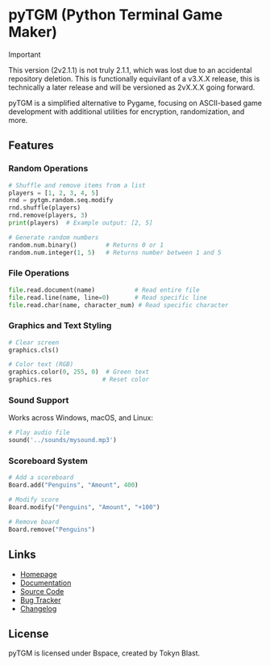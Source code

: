 # pyTGM (Python Terminal Game Maker)

>[!IMPORTANT]
> This version (2v2.1.1) is not truly 2.1.1, which was lost due to an accidental repository deletion. This is functionally equivilant of a v3.X.X release, this is technically a later release and will be versioned as 2vX.X.X going forward.

pyTGM is a simplified alternative to Pygame, focusing on ASCII-based game development with additional utilities for encryption, randomization, and more.

## Features

### Random Operations
```python
# Shuffle and remove items from a list
players = [1, 2, 3, 4, 5]
rnd = pytgm.random.seq.modify
rnd.shuffle(players)
rnd.remove(players, 3)
print(players)  # Example output: [2, 5]

# Generate random numbers
random.num.binary()        # Returns 0 or 1
random.num.integer(1, 5)   # Returns number between 1 and 5
```

### File Operations
```python
file.read.document(name)           # Read entire file
file.read.line(name, line=0)       # Read specific line
file.read.char(name, character_num) # Read specific character
```

### Graphics and Text Styling
```python
# Clear screen
graphics.cls()

# Color text (RGB)
graphics.color(0, 255, 0)  # Green text
graphics.res              # Reset color
```

### Sound Support
Works across Windows, macOS, and Linux:
```python
# Play audio file
sound('../sounds/mysound.mp3')
```

### Scoreboard System
```python
# Add a scoreboard
Board.add("Penguins", "Amount", 400)

# Modify score
Board.modify("Penguins", "Amount", "+100")

# Remove board
Board.remove("Penguins")
```

## Links
- [Homepage](https://pytgm.tokynblast.space/home)
- [Documentation](https://pytgm.tokynblast.space/documentation/use)
- [Source Code](https://github.com/TokynBlast/pyTGM/tree/main)
- [Bug Tracker](https://github.com/TokynBlast/pyTGM/issues)
- [Changelog](https://github.com/TokynBlast/pyTGM/blob/main/CHANGELOG.txt)

## License
pyTGM is licensed under Bspace, created by Tokyn Blast.

